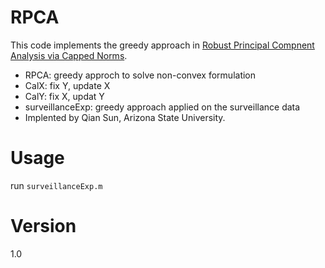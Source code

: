 # RPCA
This code implements the greedy approach in [Robust Principal Compnent Analysis via Capped Norms](http://dl.acm.org/citation.cfm?id=2487575.2487604).

  - RPCA: greedy approch to solve non-convex formulation
  - CalX: fix Y, update X
  - CalY: fix X, updat Y
  - surveillanceExp: greedy approach applied on the surveillance data  
  - Implented by Qian Sun, Arizona State University. 

# Usage
run `surveillanceExp.m`

# Version
1.0


  

    
